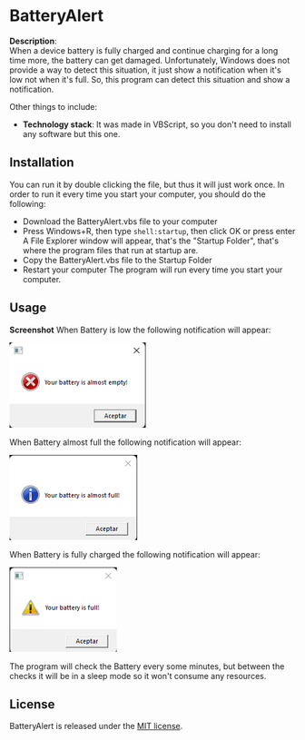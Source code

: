 # BatteryAlert

**Description**:  
When a device battery is fully charged and continue charging for a long time more, the battery can get damaged. Unfortunately, Windows does not provide a way to detect this situation, it just show a notification when it's low not when it's full.
So, this program can detect this situation and show a notification.

Other things to include:

  - **Technology stack**: It was made in VBScript, so you don't need to install any software but this one.

## Installation

You can run it by double clicking the file, but thus it will just work once. In order to run it every time you start your computer, you should do the following:
- Download the BatteryAlert.vbs file to your computer
- Press Windows+R, then type `shell:startup`, then click OK or press enter
A File Explorer window will appear, that's the "Startup Folder", that's where the program files that run at startup are.
- Copy the BatteryAlert.vbs file to the Startup Folder
- Restart your computer
The program will run every time you start your computer.

## Usage

**Screenshot**
When Battery is low the following notification will appear:

![](2022-04-09-10-59-28.png)


When Battery almost full the following notification will appear:

![](2022-04-09-10-58-14.png)


When Battery is fully charged the following notification will appear:

![](2022-04-09-10-57-41.png)

The program will check the Battery every some minutes, but between the checks it will be in a sleep mode so it won't consume any resources.

## License
BatteryAlert is released under the [MIT license](https://opensource.org/licenses/MIT).
